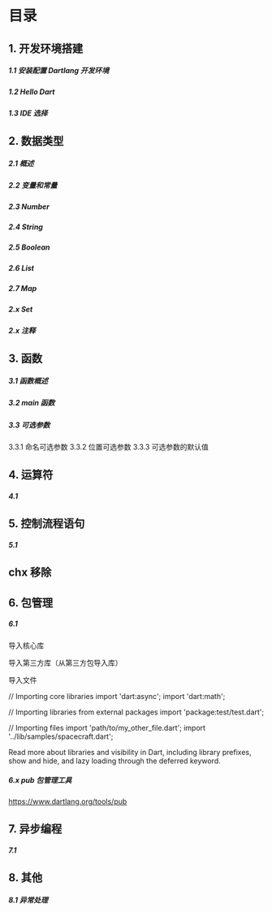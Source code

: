 # 目录

## 1. 开发环境搭建
##### 1.1 安装配置 Dartlang 开发环境
##### 1.2 Hello Dart
##### 1.3 IDE 选择

## 2. 数据类型
##### 2.1 概述
##### 2.2 变量和常量
##### 2.3 Number
##### 2.4 String
##### 2.5 Boolean
##### 2.6 List
##### 2.7 Map
##### 2.x Set
##### 2.x 注释

## 3. 函数
##### 3.1 函数概述
##### 3.2 main 函数
##### 3.3 可选参数
3.3.1 命名可选参数
3.3.2 位置可选参数
3.3.3 可选参数的默认值

## 4. 运算符
##### 4.1 

## 5. 控制流程语句
##### 5.1 

## chx 移除


## 6. 包管理
##### 6.1 

导入核心库

导入第三方库（从第三方包导入库）

导入文件


// Importing core libraries
import 'dart:async';
import 'dart:math';

// Importing libraries from external packages
import 'package:test/test.dart';

// Importing files
import 'path/to/my_other_file.dart';
import '../lib/samples/spacecraft.dart';


Read more about libraries and visibility in Dart, including library prefixes, show and hide, and lazy loading through the deferred keyword.


##### 6.x pub 包管理工具

https://www.dartlang.org/tools/pub



## 7. 异步编程
##### 7.1 

## 8. 其他
##### 8.1 异常处理